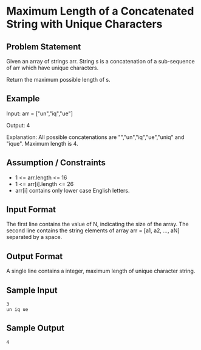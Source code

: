 # Maximum Length of a Concatenated String with Unique Characters

## Problem Statement

Given an array of strings arr. 
String s is a concatenation of a sub-sequence of arr which have unique characters.

Return the maximum possible length of s.

## Example
Input: arr = ["un","iq","ue"]

Output: 4

Explanation: All possible concatenations are "","un","iq","ue","uniq" and "ique".
Maximum length is 4.

## Assumption / Constraints
  * 1 <= arr.length <= 16
  * 1 <= arr[i].length <= 26 
  * arr[i] contains only lower case English letters.

## Input Format
The first line contains the value of N, indicating the size of the array. 
The second line contains the string elements of array arr = [a1, a2, ..., aN] 
separated by a space.

## Output Format
A single line contains a integer, maximum length of unique character string.

## Sample Input
```
3
un iq ue
```
## Sample Output
```
4
```
